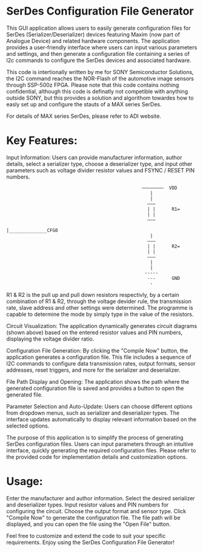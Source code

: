 # SerDes Configuration File Generator

This GUI application allows users to easily generate configuration files for SerDes (Serializer/Deserializer) devices featuring Maxim (now part of Analogue Device) and related hardware components. The application provides a user-friendly interface where users can input various parameters and settings, and then generate a configuration file containing a series of I2c commands to configure the SerDes devices and associated hardware.

This code is intertionally written by me for SONY Semiconductor Solutions, the I2C command reaches the NOR-Flash of the automotive image sensors through SSP-500z FPGA. Please note that this code contains nothing confidential, although this code is definatly not competible with anything outside SONY, but this provides a solution and algorithom towardes how to easly set up and configure the stauts of a MAX series SerDes. 

For details of MAX series SerDes, please refer to ADI website.

# Key Features:

Input Information: Users can provide manufacturer information, author details, select a serializer type, choose a deserializer type, and input other parameters such as voltage divider resistor values and FSYNC / RESET PIN numbers.

                                                      ————————  VDD
                                                         |
                                                         |
                                                        ———
                                                        | |      R1=
                                                        | |
                                                        ———
                                                         |______________CFG0
                                                         |
                                                        ———
                                                        | |      R2=
                                                        | |
                                                        ———
                                                         |
                                                         |
                                                       -----
                                                        ---      GND
                                                         -
R1 & R2 is the pull up and pull down resistors respectivly, by a certain combination of R1 & R2, through the voltage devider rule, the transmission rate, slave address and other settings were determined. The programme is capable to determine the mode by simply type in the value of the resistors.  

Circuit Visualization: The application dynamically generates circuit diagrams (shown above) based on the entered resistor values and PIN numbers, displaying the voltage divider ratio.

Configuration File Generation: By clicking the "Compile Now" button, the application generates a configuration file. This file includes a sequence of I2C commands to configure data transmission rates, output formats, sensor addresses, reset triggers, and more for the serializer and deserializer.

File Path Display and Opening: The application shows the path where the generated configuration file is saved and provides a button to open the generated file.

Parameter Selection and Auto-Update: Users can choose different options from dropdown menus, such as serializer and deserializer types. The interface updates automatically to display relevant information based on the selected options.

The purpose of this application is to simplify the process of generating SerDes configuration files. Users can input parameters through an intuitive interface, quickly generating the required configuration files. Please refer to the provided code for implementation details and customization options.

# Usage:

Enter the manufacturer and author information.
Select the desired serializer and deserializer types.
Input resistor values and PIN numbers for configuring the circuit.
Choose the output format and sensor type.
Click "Compile Now" to generate the configuration file.
The file path will be displayed, and you can open the file using the "Open File" button.

Feel free to customize and extend the code to suit your specific requirements. Enjoy using the SerDes Configuration File Generator!
